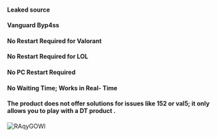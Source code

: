 #### Leaked source
#### Vanguard Byp4ss
#### No Restart Required for Valorant
#### No Restart Required for LOL
#### No PC Restart Required
#### No Waiting Time; Works in Real- Time
#### The product does not offer solutions for issues like 152 or val5; it only allows you to play with a DT product .
![RAqyGOWl](https://github.com/user-attachments/assets/3978dc33-6137-45fe-846f-efddca52794d)
